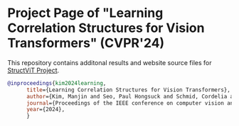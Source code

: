 # Project Page of "Learning Correlation Structures for Vision Transformers" (CVPR'24)

This repository contains additonal results and website source files for [StructViT Project](https://kimmanjin.github.io/structsa/).

```bib
@inproceedings{kim2024learning,
      title={Learning Correlation Structures for Vision Transformers},
      author={Kim, Manjin and Seo, Paul Hongsuck and Schmid, Cordelia and Cho, Minsu},
      journal={Proceedings of the IEEE conference on computer vision and pattern recognition},
      year={2024},
      }
```